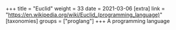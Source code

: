 +++
title = "Euclid"
weight = 33
date = 2021-03-06
[extra]
link = "https://en.wikipedia.org/wiki/Euclid_(programming_language)"
[taxonomies]
groups = ["proglang"]
+++
A programming language

